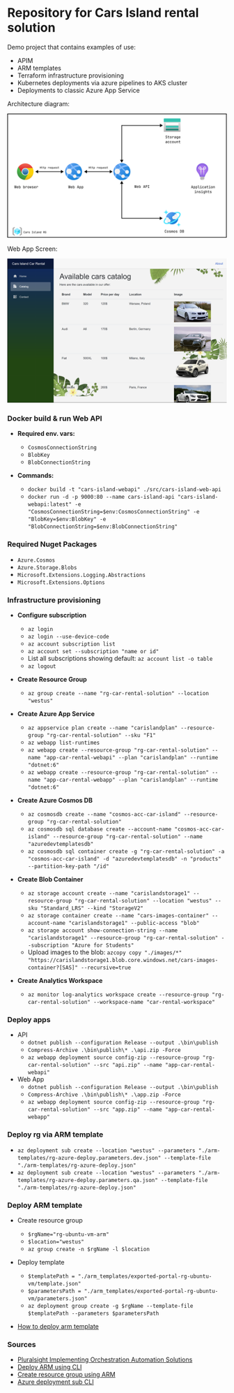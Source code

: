 # Repository for Cars Island rental solution

Demo project that contains examples of use:

- APIM
- ARM templates
- Terraform infrastructure provisioning
- Kubernetes deployments via azure pipelines to AKS cluster
- Deployments to classic Azure App Service

Architecture diagram:

![architecture](./img/cars/architecture.png)

Web App Screen:

![web_app](./img/cars/application-overview.PNG)

### Docker build & run Web API

- **Required env. vars:**
    - `CosmosConnectionString`
    - `BlobKey`
    - `BlobConnectionString`

- **Commands:**
    - `docker build -t "cars-island-webapi" ./src/cars-island-web-api`
    - `docker run -d -p 9000:80 --name cars-island-api "cars-island-webapi:latest" -e "CosmosConnectionString=$env:CosmosConnectionString" -e "BlobKey=$env:BlobKey" -e "BlobConnectionString=$env:BlobConnectionString"`

### Required Nuget Packages

- `Azure.Cosmos`
- `Azure.Storage.Blobs`
- `Microsoft.Extensions.Logging.Abstractions`
- `Microsoft.Extensions.Options`

### Infrastructure provisioning

- **Configure subscription**
    - `az login`
    - `az login --use-device-code`
    - `az account subscription list`
    - `az account set --subscription "name or id"`
    - List all subscriptions showing default: `az account list -o table`
    - `az logout`

- **Create Resource Group**
    - `az group create --name "rg-car-rental-solution" --location "westus"`

- **Create Azure App Service**
    - `az appservice plan create --name "carislandplan" --resource-group "rg-car-rental-solution" --sku "F1"`
    - `az webapp list-runtimes`
    - `az webapp create --resource-group "rg-car-rental-solution" --name "app-car-rental-webapi" --plan "carislandplan" --runtime "dotnet:6"`
    - `az webapp create --resource-group "rg-car-rental-solution" --name "app-car-rental-webapp" --plan "carislandplan" --runtime "dotnet:6"`

- **Create Azure Cosmos DB**
    - `az cosmosdb create --name "cosmos-acc-car-island" --resource-group "rg-car-rental-solution"`
    - `az cosmosdb sql database create --account-name "cosmos-acc-car-island" --resource-group "rg-car-rental-solution" --name "azuredevtemplatesdb"`
    - `az cosmosdb sql container create -g "rg-car-rental-solution" -a "cosmos-acc-car-island" -d "azuredevtemplatesdb" -n "products" --partition-key-path "/id"`

- **Create Blob Container**
    - `az storage account create --name "carislandstorage1" --resource-group "rg-car-rental-solution" --location "westus" --sku "Standard_LRS" --kind "StorageV2"`
    - `az storage container create --name "cars-images-container" --account-name "carislandstorage1" --public-access "blob"`
    - `az storage account show-connection-string --name "carislandstorage1" --resource-group "rg-car-rental-solution" --subscription "Azure for Students"`
    - Upload images to the
      blob: `azcopy copy "./images/*" "https://carislandstorage1.blob.core.windows.net/cars-images-container?[SAS]" --recursive=true`

- **Create Analytics Workspace**
    - `az monitor log-analytics workspace create --resource-group "rg-car-rental-solution" --workspace-name "car-rental-workspace"`

### Deploy apps

- API
    - `dotnet publish --configuration Release --output .\bin\publish`
    - `Compress-Archive .\bin\publish\* .\api.zip -Force`
    - `az webapp deployment source config-zip --resource-group "rg-car-rental-solution" --src "api.zip" --name "app-car-rental-webapi"`
- Web App
    - `dotnet publish --configuration Release --output .\bin\publish`
    - `Compress-Archive .\bin\publish\* .\app.zip -Force`
    - `az webapp deployment source config-zip --resource-group "rg-car-rental-solution" --src "app.zip" --name "app-car-rental-webapp"`

### Deploy rg via ARM template

- `az deployment sub create --location "westus" --parameters "./arm-templates/rg-azure-deploy.parameters.dev.json" --template-file "./arm-templates/rg-azure-deploy.json"`
- `az deployment sub create --location "westus" --parameters "./arm-templates/rg-azure-deploy.parameters.qa.json" --template-file "./arm-templates/rg-azure-deploy.json"`

### Deploy ARM template

- Create resource group
    - `$rgName="rg-ubuntu-vm-arm"`
    - `$location="westus"`
    - `az group create -n $rgName -l $location`

- Deploy template
    - `$templatePath = "./arm_templates/exported-portal-rg-ubuntu-vm/template.json"`
    - `$parametersPath = "./arm_templates/exported-portal-rg-ubuntu-vm/parameters.json"`
    - `az deployment group create -g $rgName --template-file $templatePath --parameters $parametersPath`

- [How to deploy arm template](https://github.com/kolosovpetro/Roadmap.AZ204/blob/master/DevelopAzureComputeSoultions/04_arm_template_deploy_cli.md)

### Sources

- [Pluralsight Implementing Orchestration Automation Solutions](https://app.pluralsight.com/library/courses/microsoft-devops-solutions-implementing-orchestration-automation-solutions/table-of-contents)
- [Deploy ARM using CLI](https://markheath.net/post/deploying-arm-templates-azure-cli)
- [Create resource group using ARM](https://stackoverflow.com/questions/47670797/azure-arm-template-create-resource-group)
- [Azure deployment sub CLI](https://learn.microsoft.com/en-us/cli/azure/deployment/sub?view=azure-cli-latest#az-deployment-sub-create)
